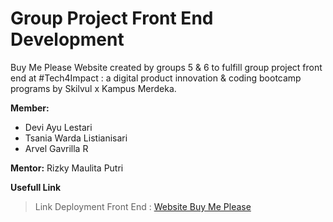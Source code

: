 # Group Project Front End Development

Buy Me Please Website created by groups 5 & 6 to fulfill group project front end at #Tech4Impact : a digital product innovation & coding bootcamp programs by Skilvul x Kampus Merdeka.

<b>Member:</b>

- Devi Ayu Lestari
- Tsania Warda Listianisari
- Arvel Gavrilla R

<b>Mentor:</b> Rizky Maulita Putri

<b>Usefull Link</b>

> Link Deployment Front End : [Website Buy Me Please](https://buymeplease.netlify.app/)
